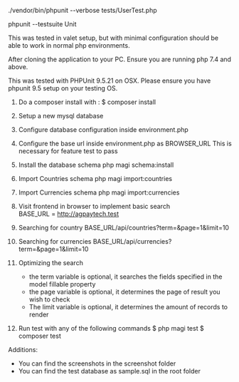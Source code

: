 ./vendor/bin/phpunit --verbose tests/UserTest.php

phpunit --testsuite Unit  

This was tested in valet setup, but with minimal configuration should be able to work in normal php environments.

After cloning the application to your PC. Ensure you are running php 7.4 and above.

This was tested with PHPUnit 9.5.21 on OSX. Please ensure you have phpunit 9.5 setup on your testing OS.

1. Do a composer install with : 
   $ composer install

2. Setup a new mysql database

3. Configure database configuration inside environment.php

4. Configure the base url inside environment.php as BROWSER_URL
   This is necessary for feature test to pass

6. Install the database schema
    php magi schema:install

7. Import Countries schema
   php magi import:countries

8. Import Currencies schema
    php magi import:currencies

9. Visit frontend in browser to implement basic search  
   BASE_URL = http://agpaytech.test

10. Searching for country
  BASE_URL/api/countries?term=&page=1&limit=10

11. Searching for currencies
    BASE_URL/api/currencies?term=&page=1&limit=10

12. Optimizing the search 
    - the term variable is optional, it searches the fields specified in the model fillable property
    - the page variable is optional, it determines the page of result you wish to check
    - The limit variable is optional, it determines the amount of records to render

13. Run test with any of the following commands
   $ php magi test 
   $ composer test


Additions:
- You can find the screenshots in the screenshot folder
- You can find the test database as sample.sql in the root folder